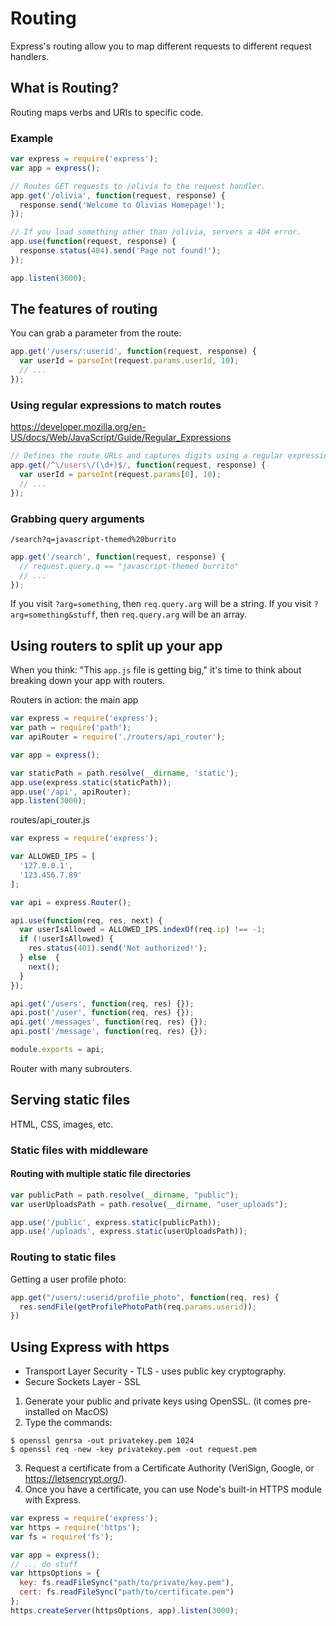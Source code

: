 # Routing

Express's routing allow you to map different requests to different request handlers.

## What is Routing?

Routing maps verbs and URIs to specific code.

### Example

```javascript
var express = require('express');
var app = express();

// Routes GET requests to /olivia to the request handler.
app.get('/olivia', function(request, response) {
  response.send('Welcome to Olivias Homepage!');
});

// If you load something other than /olivia, servers a 404 error.
app.use(function(request, response) {
  response.status(404).send('Page not found!');
});

app.listen(3000);
```

## The features of routing

You can grab a parameter from the route:

```javascript
app.get('/users/:userid', function(request, response) {
  var userId = parseInt(request.params.userId, 10);
  // ...
});
```

### Using regular expressions to match routes

https://developer.mozilla.org/en-US/docs/Web/JavaScript/Guide/Regular_Expressions

```javascript
// Defines the route URLs and captures digits using a regular expression.
app.get(/^\/users\/(\d+)$/, function(request, response) {
  var userId = parseInt(request.params[0], 10);
  // ...
});
```

### Grabbing query arguments

`/search?q=javascript-themed%20burrito`

```javascript
app.get('/search', function(request, response) {
  // request.query.q == "javascript-themed burrito"
  // ...
});
```

If you visit `?arg=something`, then `req.query.arg` will be a string.
If you visit `?arg=something&stuff`, then `req.query.arg` will be an array.

## Using routers to split up your app

When you think: "This `app.js` file is getting big," it's time to think about breaking down your app with routers.

Routers in action: the main app
```javascript
var express = require('express');
var path = require('path');
var apiRouter = require('./routers/api_router');

var app = express();

var staticPath = path.resolve(__dirname, 'static');
app.use(express.static(staticPath));
app.use('/api', apiRouter);
app.listen(3000);
```

routes/api_router.js
```javascript
var express = require('express');

var ALLOWED_IPS = [
  '127.0.0.1',
  '123.456.7.89'
];

var api = express.Router();

api.use(function(req, res, next) {
  var userIsAllowed = ALLOWED_IPS.indexOf(req.ip) !== -1;
  if (!userIsAllowed) {
    res.status(401).send('Not authorized!');
  } else  {
    next();
  }
});

api.get('/users', function(req, res) {});
api.post('/user', function(req, res) {});
api.get('/messages', function(req, res) {});
api.post('/message', function(req, res) {});

module.exports = api;
```

Router with many subrouters.

## Serving static files

HTML, CSS, images, etc.

### Static files with middleware

#### Routing with multiple static file directories

```javascript
var publicPath = path.resolve(__dirname, "public");
var userUploadsPath = path.resolve(__dirname, "user_uploads");

app.use('/public', express.static(publicPath));
app.use('/uploads', express.static(userUploadsPath));
```

### Routing to static files

Getting a user profile photo:
```javascript
app.get("/users/:userid/profile_photo", function(req, res) {
  res.sendFile(getProfilePhotoPath(req.params.userid));
})
```

## Using Express with https

* Transport Layer Security - TLS - uses public key cryptography.
* Secure Sockets Layer - SSL

1. Generate your public and private keys using OpenSSL. (it comes pre-installed on MacOS)
2. Type the commands:

```
$ openssl genrsa -out privatekey.pem 1024
$ openssl req -new -key privatekey.pem -out request.pem
```

3. Request a certificate from a Certificate Authority (VeriSign, Google, or https://letsencrypt.org/).
4. Once you have a certificate, you can use Node's built-in HTTPS module with Express.

```javascript
var express = require('express');
var https = require('https');
var fs = require('fs');

var app = express();
// ... do stuff
var httpsOptions = {
  key: fs.readFileSync("path/to/private/key.pem"),
  cert: fs.readFileSync("path/to/certificate.pem")
};
https.createServer(httpsOptions, app).listen(3000);
```
